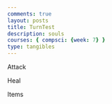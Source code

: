 ```yaml
---
comments: true
layout: posts
title: TurnTest
description: souls
courses: { compsci: {week: 7} }
type: tangibles
---
```

<style>
    label{
    text-align: left;
    clear: both;
    float:left;
    margin-left:2px;
    }
    #0
    {
        display:block;
    }
    #1
    {
        margin-left:10px;
        display:block;
    }
    #2
    {
        margin-left:10px;
        display:block;
    }
    
</style>

<div class="battleOptions">
    <div class="attack">
        <p id="0">Attack</p>
    </div>
    <div id="1">
        <p id="heal">Heal</p>
    </div>
    <div id="2">
        <p id="Items">Items</p>
    </div>
</div>

<script>
  var currentAction=0;
    window.addEventListener("keypress", function(keyPressed){
        if(keyPressed.key === "Enter")
        {
            action = document.getElementById(`${currentAction}`)
            action.textContent = action.replace('>','');
            currentAction++;
            action = document.getElementById(`${currentAction}`);
            action.textContent = '>' + action.textContent;
        }
    })

</script>